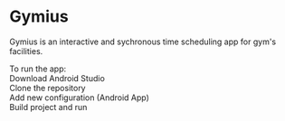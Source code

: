# Gymius

Gymius is an interactive and sychronous time scheduling app for gym's facilities.

To run the app:<br />
  Download Android Studio<br />
  Clone the repository<br />
  Add new configuration (Android App)<br />
  Build project and run<br />
